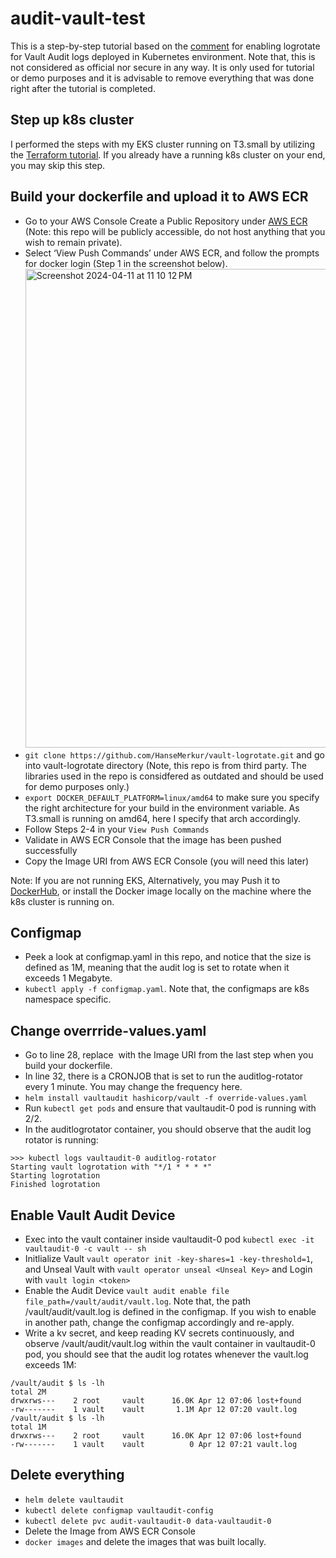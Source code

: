 # audit-vault-test

This is a step-by-step tutorial based on the [comment](https://github.com/hashicorp/vault-helm/issues/142#issuecomment-1151353386) for enabling logrotate for Vault Audit logs deployed in Kubernetes environment. 
Note that, this is not considered as official nor secure in any way.  It is only used for tutorial or demo purposes and it is advisable to remove everything that was done right after the tutorial is completed.

## Step up k8s cluster
I performed the steps with my EKS cluster running on T3.small by utilizing the [Terraform tutorial](https://developer.hashicorp.com/terraform/tutorials/kubernetes/eks). If you already have a running k8s cluster on your end, you may skip this step.

## Build your dockerfile and upload it to AWS ECR
- Go to your AWS Console Create a Public Repository under [AWS ECR](https://aws.amazon.com/ecr/) (Note: this repo will be publicly accessible, do not host anything that you wish to remain private). 
- Select ‘View Push Commands’ under AWS ECR, and follow the prompts for docker login (Step 1 in the screenshot below). <img width="766" alt="Screenshot 2024-04-11 at 11 10 12 PM" src="https://github.com/jpenghashi/audit-vault-test/assets/86845444/13bc84d7-738e-4b88-baf1-7a8516e15c36">
- ```git clone https://github.com/HanseMerkur/vault-logrotate.git``` and go into vault-logrotate directory (Note, this repo is from third party. The libraries used in the repo is considfered as outdated and should be used for demo purposes only.)
- ```export DOCKER_DEFAULT_PLATFORM=linux/amd64``` to make sure you specify the right architecture for your build in the environment variable. As T3.small is running on amd64, here I specify that arch accordingly.
- Follow Steps 2-4 in your `View Push Commands`
- Validate in AWS ECR Console that the image has been pushed successfully
- Copy the Image URI from AWS ECR Console (you will need this later)
  
Note: If you are not running EKS, Alternatively, you may Push it to [DockerHub](https://docs.docker.com/get-started/04_sharing_app/), or install the Docker image locally on the machine where the k8s cluster is running on. 

## Configmap
- Peek a look at configmap.yaml in this repo, and notice that the size is defined as 1M, meaning that the audit log is set to rotate when it exceeds 1 Megabyte.
- ```kubectl apply -f configmap.yaml```. Note that, the configmaps are k8s namespace specific.

## Change overrride-values.yaml
- Go to line 28, replace <Image URI> with the Image URI from the last step when you build your dockerfile.
- In line 32, there is a CRONJOB that is set to run the auditlog-rotator every 1 minute. You may change the frequency here.
- ```helm install vaultaudit hashicorp/vault -f override-values.yaml```
- Run ```kubectl get pods``` and ensure that vaultaudit-0 pod is running with 2/2.
- In the auditlogrotator container, you should observe that the audit log rotator is running:
```
>>> kubectl logs vaultaudit-0 auditlog-rotator
Starting vault logrotation with "*/1 * * * *"
Starting logrotation
Finished logrotation
```

## Enable Vault Audit Device
- Exec into the vault container inside vaultaudit-0 pod ```kubectl exec -it vaultaudit-0 -c vault -- sh```
- Initlialize Vault ```vault operator init -key-shares=1 -key-threshold=1```, and Unseal Vault with ```vault operator unseal <Unseal Key>``` and Login with ```vault login <token>```
- Enable the Audit Device ```vault audit enable file file_path=/vault/audit/vault.log```. Note that, the path /vault/audit/vault.log is defined in the configmap. If you wish to enable in another path, change the configmap accordingly and re-apply.
- Write a kv secret, and keep reading KV secrets continuously, and observe /vault/audit/vault.log within the vault container in vaultaudit-0 pod, you should see that the audit log rotates whenever the vault.log exceeds 1M:
```
/vault/audit $ ls -lh
total 2M     
drwxrws---    2 root     vault      16.0K Apr 12 07:06 lost+found
-rw-------    1 vault    vault       1.1M Apr 12 07:20 vault.log
/vault/audit $ ls -lh
total 1M     
drwxrws---    2 root     vault      16.0K Apr 12 07:06 lost+found
-rw-------    1 vault    vault          0 Apr 12 07:21 vault.log
```

## Delete everything
- ```helm delete vaultaudit```
- ```kubectl delete configmap vaultaudit-config```
- ```kubectl delete pvc audit-vaultaudit-0 data-vaultaudit-0```
- Delete the Image from AWS ECR Console
- ```docker images``` and delete the images that was built locally.

   





